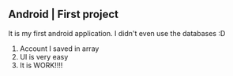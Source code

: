  ## Android | First project

It is my first android application. I didn't even use the databases :D

1) Account I saved in array
2) UI is very easy
3) It is WORK!!!!

